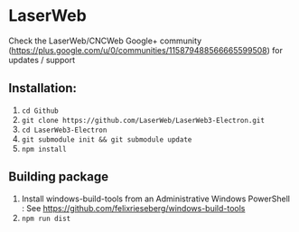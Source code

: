 # LaserWeb

Check the LaserWeb/CNCWeb Google+ community (https://plus.google.com/u/0/communities/115879488566665599508) for updates / support

## Installation:
1. `cd Github`
2. `git clone https://github.com/LaserWeb/LaserWeb3-Electron.git`
3. `cd LaserWeb3-Electron`
4. `git submodule init && git submodule update`
5. `npm install`

## Building package
1.  Install windows-build-tools from an Administrative Windows PowerShell : See https://github.com/felixrieseberg/windows-build-tools
2.  `npm run dist`
